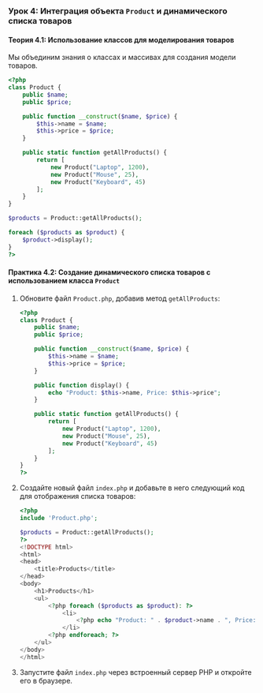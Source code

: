 ### Урок 4: Интеграция объекта `Product` и динамического списка товаров

#### Теория 4.1: Использование классов для моделирования товаров

Мы объединим знания о классах и массивах для создания модели товаров.

```php
<?php
class Product {
    public $name;
    public $price;

    public function __construct($name, $price) {
        $this->name = $name;
        $this->price = $price;
    }

    public static function getAllProducts() {
        return [
            new Product("Laptop", 1200),
            new Product("Mouse", 25),
            new Product("Keyboard", 45)
        ];
    }
}

$products = Product::getAllProducts();

foreach ($products as $product) {
    $product->display();
}
?>
```

#### Практика 4.2: Создание динамического списка товаров с использованием класса `Product`

1. Обновите файл `Product.php`, добавив метод `getAllProducts`:
   ```php
   <?php
   class Product {
       public $name;
       public $price;

       public function __construct($name, $price) {
           $this->name = $name;
           $this->price = $price;
       }

       public function display() {
           echo "Product: $this->name, Price: $this->price";
       }

       public static function getAllProducts() {
           return [
               new Product("Laptop", 1200),
               new Product("Mouse", 25),
               new Product("Keyboard", 45)
           ];
       }
   }
   ?>
   ```
2. Создайте новый файл `index.php` и добавьте в него следующий код для отображения списка товаров:
   ```php
   <?php
   include 'Product.php';

   $products = Product::getAllProducts();
   ?>
   <!DOCTYPE html>
   <html>
   <head>
       <title>Products</title>
   </head>
   <body>
       <h1>Products</h1>
       <ul>
           <?php foreach ($products as $product): ?>
               <li>
                   <?php echo "Product: " . $product->name . ", Price: " . $product->price; ?>
               </li>
           <?php endforeach; ?>
       </ul>
   </body>
   </html>
   ```
3. Запустите файл `index.php` через встроенный сервер PHP и откройте его в браузере.